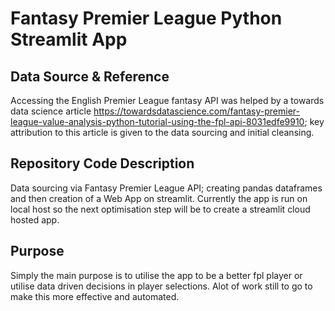 # Fantasy Premier League Python Streamlit App

## Data Source & Reference
Accessing the English Premier League fantasy API was helped by a towards data science article https://towardsdatascience.com/fantasy-premier-league-value-analysis-python-tutorial-using-the-fpl-api-8031edfe9910; key attribution to this article is given to the data sourcing and initial cleansing. 

## Repository Code Description
Data sourcing via Fantasy Premier League API; creating pandas dataframes and then creation of a Web App on streamlit. Currently the app is run on local host so the next optimisation step will be to create a streamlit cloud hosted app.

## Purpose
Simply the main purpose is to utilise the app to be a better fpl player or utilise data driven decisions in player selections. Alot of work still to go to make this more effective and automated.
